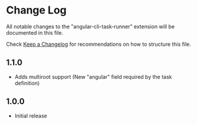 # Change Log
All notable changes to the "angular-cli-task-runner" extension will be documented in this file.

Check [Keep a Changelog](http://keepachangelog.com/) for recommendations on how to structure this file.

## 1.1.0
- Adds multiroot support (New "angular" field required by the task definition)

## 1.0.0
- Initial release